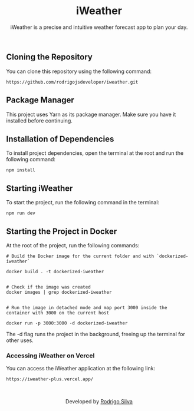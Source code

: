 <div align="center">
<h1>
   iWeather
</h1>

<p>iWeather is a precise and intuitive weather forecast app to plan your day.</p>
</div>
<br/>

## Cloning the Repository

You can clone this repository using the following command:

```
https://github.com/rodrigojsdeveloper/iweather.git
```

## Package Manager

This project uses Yarn as its package manager. Make sure you have it installed before continuing.

## Installation of Dependencies

To install project dependencies, open the terminal at the root and run the following command:

```
npm install
```

## Starting iWeather

To start the project, run the following command in the terminal:

```
npm run dev
```

## Starting the Project in Docker

At the root of the project, run the following commands:

```
# Build the Docker image for the current folder and with `dockerized-iweather`

docker build . -t dockerized-iweather


# Check if the image was created
docker images | grep dockerized-iweather


# Run the image in detached mode and map port 3000 inside the container with 3000 on the current host

docker run -p 3000:3000 -d dockerized-iweather
```

The -d flag runs the project in the background, freeing up the terminal for other uses.

### Accessing iWeather on Vercel

You can access the iWeather application at the following link:

```
https://iweather-plus.vercel.app/
```

<br/>
<p align="center">Developed by <a href="https://www.linkedin.com/in/rodrigo-de-jesus-silva/">Rodrigo Silva</a>
</p>
